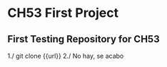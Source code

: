 # CH53 First Project
## First Testing Repository for CH53
1./ git clone {{url}}
2./ No hay, se acabo
